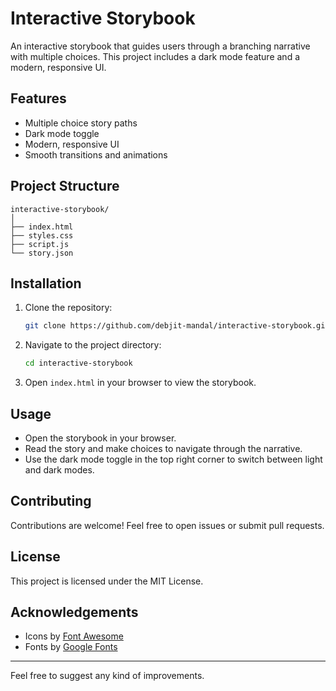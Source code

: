 
# Interactive Storybook

An interactive storybook that guides users through a branching narrative with multiple choices. This project includes a dark mode feature and a modern, responsive UI.

## Features

- Multiple choice story paths
- Dark mode toggle
- Modern, responsive UI
- Smooth transitions and animations

## Project Structure

```
interactive-storybook/
│
├── index.html
├── styles.css
├── script.js
└── story.json
```

## Installation

1. Clone the repository:
   ```sh
   git clone https://github.com/debjit-mandal/interactive-storybook.git
   ```

2. Navigate to the project directory:
   ```sh
   cd interactive-storybook
   ```

3. Open `index.html` in your browser to view the storybook.

## Usage

- Open the storybook in your browser.
- Read the story and make choices to navigate through the narrative.
- Use the dark mode toggle in the top right corner to switch between light and dark modes.

## Contributing

Contributions are welcome! Feel free to open issues or submit pull requests.

## License

This project is licensed under the MIT License.


## Acknowledgements

- Icons by [Font Awesome](https://fontawesome.com/)
- Fonts by [Google Fonts](https://fonts.google.com/)

----------------------------------------------------------------

Feel free to suggest any kind of improvements.
